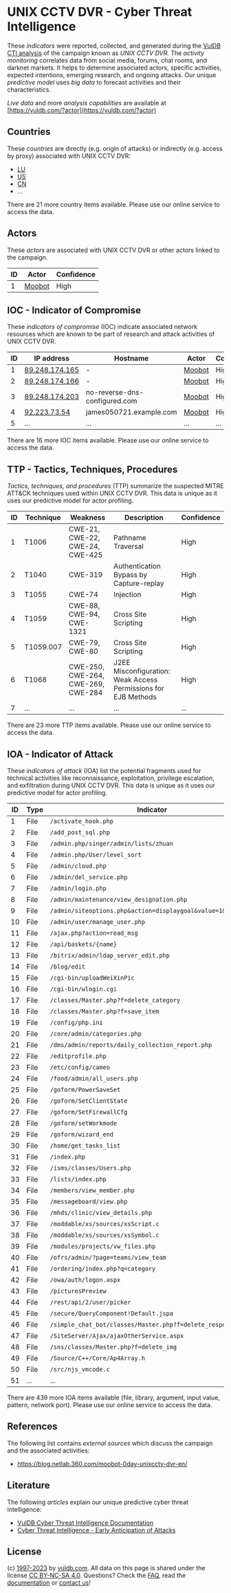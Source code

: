 # UNIX CCTV DVR - Cyber Threat Intelligence

These _indicators_ were reported, collected, and generated during the [VulDB CTI analysis](https://vuldb.com/?kb.cti) of the campaign known as _UNIX CCTV DVR_. The _activity monitoring_ correlates data from social media, forums, chat rooms, and darknet markets. It helps to determine associated actors, specific activities, expected intentions, emerging research, and ongoing attacks. Our unique _predictive model_ uses _big data_ to forecast activities and their characteristics.

_Live data_ and more _analysis capabilities_ are available at [https://vuldb.com/?actor](https://vuldb.com/?actor)

## Countries

These _countries_ are directly (e.g. origin of attacks) or indirectly (e.g. access by proxy) associated with UNIX CCTV DVR:

* [LU](https://vuldb.com/?country.lu)
* [US](https://vuldb.com/?country.us)
* [CN](https://vuldb.com/?country.cn)
* ...

There are 21 more country items available. Please use our online service to access the data.

## Actors

These _actors_ are associated with UNIX CCTV DVR or other actors linked to the campaign.

ID | Actor | Confidence
-- | ----- | ----------
1 | [Moobot](https://vuldb.com/?actor.moobot) | High

## IOC - Indicator of Compromise

These _indicators of compromise_ (IOC) indicate associated network resources which are known to be part of research and attack activities of UNIX CCTV DVR.

ID | IP address | Hostname | Actor | Confidence
-- | ---------- | -------- | ----- | ----------
1 | [89.248.174.165](https://vuldb.com/?ip.89.248.174.165) | - | [Moobot](https://vuldb.com/?actor.moobot) | High
2 | [89.248.174.166](https://vuldb.com/?ip.89.248.174.166) | - | [Moobot](https://vuldb.com/?actor.moobot) | High
3 | [89.248.174.203](https://vuldb.com/?ip.89.248.174.203) | no-reverse-dns-configured.com | [Moobot](https://vuldb.com/?actor.moobot) | High
4 | [92.223.73.54](https://vuldb.com/?ip.92.223.73.54) | james050721.example.com | [Moobot](https://vuldb.com/?actor.moobot) | High
5 | ... | ... | ... | ...

There are 16 more IOC items available. Please use our online service to access the data.

## TTP - Tactics, Techniques, Procedures

_Tactics, techniques, and procedures_ (TTP) summarize the suspected MITRE ATT&CK techniques used within UNIX CCTV DVR. This data is unique as it uses our predictive model for actor profiling.

ID | Technique | Weakness | Description | Confidence
-- | --------- | -------- | ----------- | ----------
1 | T1006 | CWE-21, CWE-22, CWE-24, CWE-425 | Pathname Traversal | High
2 | T1040 | CWE-319 | Authentication Bypass by Capture-replay | High
3 | T1055 | CWE-74 | Injection | High
4 | T1059 | CWE-88, CWE-94, CWE-1321 | Cross Site Scripting | High
5 | T1059.007 | CWE-79, CWE-80 | Cross Site Scripting | High
6 | T1068 | CWE-250, CWE-264, CWE-269, CWE-284 | J2EE Misconfiguration: Weak Access Permissions for EJB Methods | High
7 | ... | ... | ... | ...

There are 23 more TTP items available. Please use our online service to access the data.

## IOA - Indicator of Attack

These _indicators of attack_ (IOA) list the potential fragments used for technical activities like reconnaissance, exploitation, privilege escalation, and exfiltration during UNIX CCTV DVR. This data is unique as it uses our predictive model for actor profiling.

ID | Type | Indicator | Confidence
-- | ---- | --------- | ----------
1 | File | `/activate_hook.php` | High
2 | File | `/add_post_sql.php` | High
3 | File | `/admin.php/singer/admin/lists/zhuan` | High
4 | File | `/admin.php/User/level_sort` | High
5 | File | `/admin/cloud.php` | High
6 | File | `/admin/del_service.php` | High
7 | File | `/admin/login.php` | High
8 | File | `/admin/maintenance/view_designation.php` | High
9 | File | `/admin/siteoptions.php&action=displaygoal&value=1&roleid=1` | High
10 | File | `/admin/user/manage_user.php` | High
11 | File | `/ajax.php?action=read_msg` | High
12 | File | `/api/baskets/{name}` | High
13 | File | `/bitrix/admin/ldap_server_edit.php` | High
14 | File | `/blog/edit` | Medium
15 | File | `/cgi-bin/uploadWeiXinPic` | High
16 | File | `/cgi-bin/wlogin.cgi` | High
17 | File | `/classes/Master.php?f=delete_category` | High
18 | File | `/classes/Master.php?f=save_item` | High
19 | File | `/config/php.ini` | High
20 | File | `/core/admin/categories.php` | High
21 | File | `/dms/admin/reports/daily_collection_report.php` | High
22 | File | `/editprofile.php` | High
23 | File | `/etc/config/cameo` | High
24 | File | `/food/admin/all_users.php` | High
25 | File | `/goform/PowerSaveSet` | High
26 | File | `/goform/SetClientState` | High
27 | File | `/goform/SetFirewallCfg` | High
28 | File | `/goform/setWorkmode` | High
29 | File | `/goform/wizard_end` | High
30 | File | `/home/get_tasks_list` | High
31 | File | `/index.php` | Medium
32 | File | `/isms/classes/Users.php` | High
33 | File | `/lists/index.php` | High
34 | File | `/members/view_member.php` | High
35 | File | `/messageboard/view.php` | High
36 | File | `/mhds/clinic/view_details.php` | High
37 | File | `/moddable/xs/sources/xsScript.c` | High
38 | File | `/moddable/xs/sources/xsSymbol.c` | High
39 | File | `/modules/projects/vw_files.php` | High
40 | File | `/ofrs/admin/?page=teams/view_team` | High
41 | File | `/ordering/index.php?q=category` | High
42 | File | `/owa/auth/logon.aspx` | High
43 | File | `/picturesPreview` | High
44 | File | `/rest/api/2/user/picker` | High
45 | File | `/secure/QueryComponent!Default.jspa` | High
46 | File | `/simple_chat_bot/classes/Master.php?f=delete_response` | High
47 | File | `/SiteServer/Ajax/ajaxOtherService.aspx` | High
48 | File | `/sns/classes/Master.php?f=delete_img` | High
49 | File | `/Source/C++/Core/Ap4Array.h` | High
50 | File | `/src/njs_vmcode.c` | High
51 | ... | ... | ...

There are 439 more IOA items available (file, library, argument, input value, pattern, network port). Please use our online service to access the data.

## References

The following list contains _external sources_ which discuss the campaign and the associated activities:

* https://blog.netlab.360.com/moobot-0day-unixcctv-dvr-en/

## Literature

The following _articles_ explain our unique predictive cyber threat intelligence:

* [VulDB Cyber Threat Intelligence Documentation](https://vuldb.com/?kb.cti)
* [Cyber Threat Intelligence - Early Anticipation of Attacks](https://www.scip.ch/en/?labs.20201022)

## License

(c) [1997-2023](https://vuldb.com/?kb.changelog) by [vuldb.com](https://vuldb.com/?kb.about). All data on this page is shared under the license [CC BY-NC-SA 4.0](https://creativecommons.org/licenses/by-nc-sa/4.0/). Questions? Check the [FAQ](https://vuldb.com/?kb.faq), read the [documentation](https://vuldb.com/?kb) or [contact us](https://vuldb.com/?contact)!
